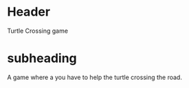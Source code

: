# Header
Turtle Crossing game

# subheading
A game where a you have to help the turtle crossing the road.
